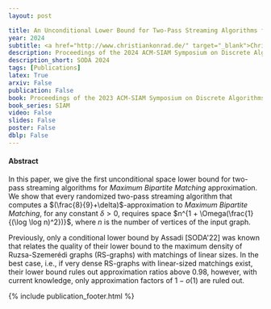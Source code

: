 ```yaml
---
layout: post

title: An Unconditional Lower Bound for Two-Pass Streaming Algorithms for Maximum Matching Approximation
year: 2024
subtitle: <a href="http://www.christiankonrad.de/" target="_blank">Christian Konrad</a>, Kheeran K. Naidu
description: Proceedings of the 2024 ACM-SIAM Symposium on Discrete Algorithms
description_short: SODA 2024
tags: [Publications]
latex: True
arxiv: False
publication: False
book: Proceedings of the 2023 ACM-SIAM Symposium on Discrete Algorithms
book_series: SIAM
video: False
slides: False
poster: False
dblp: False
---
```


#### Abstract

In this paper, we give the first unconditional space lower bound for two-pass streaming algorithms for *Maximum Bipartite Matching* approximation. We show that every randomized two-pass streaming algorithm that computes a $(\frac{8}{9}+\delta)$-approximation to *Maximum Bipartite Matching*, for any constant $\delta > 0$, requires space $n^{1 + \Omega(\frac{1}{(\log \log n)^2})}$, where $n$ is the number of vertices of the input graph.
    
Previously, only a conditional lower bound by Assadi [SODA'22] was known that relates the quality of their lower bound to the maximum density of Ruzsa-Szemerédi graphs (RS-graphs) with matchings of linear sizes. In the best case, i.e., if very dense RS-graphs with linear-sized matchings exist, their lower bound rules out approximation ratios above $0.98$, however, with current knowledge, only approximation factors of $1-o(1)$ are ruled out.
    
<!-- Our lower bound makes use of the information cost trade-off of the *Index* problem  in the two-party communication setting established by Jain et al.  [JACM'09]. To the best of our knowledge, our work is the first that exploits this trade-off result in the context of lower bounds for multi-pass graph streaming algorithms.  -->


{% include publication_footer.html %}